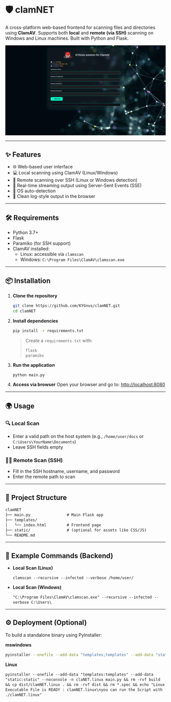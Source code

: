 # 🛡️ clamNET

A cross-platform web-based frontend for scanning files and directories using **ClamAV**. Supports both **local** and **remote (via SSH)** scanning on Windows and Linux machines. Built with Python and Flask.

![ClamAV Web Scanner Screenshot](./clamnet.png)

---

## ✨ Features

- 🌐 Web-based user interface
- 💻 Local scanning using ClamAV (Linux/Windows)
- 🔐 Remote scanning over SSH (Linux or Windows detection)
- 📡 Real-time streaming output using Server-Sent Events (SSE)
- 🧠 OS auto-detection
- 💬 Clean log-style output in the browser

---

## 🛠️ Requirements

- Python 3.7+
- Flask
- Paramiko (for SSH support)
- ClamAV installed:
  - Linux: accessible via `clamscan`
  - Windows: `C:\Program Files\ClamAV\clamscan.exe`

---

## 📦 Installation

1. **Clone the repository**
   ```bash
   git clone https://github.com/KYGnus/clamNET.git
   cd clamNET
   ```

2. **Install dependencies**

   ```bash
   pip install -r requirements.txt
   ```

   > Create a `requirements.txt` with:
   >
   > ```
   > flask
   > paramiko
   > ```

3. **Run the application**

   ```bash
   python main.py
   ```

4. **Access via browser**
   Open your browser and go to:
   [http://localhost:8080](http://localhost:8080)

---

## 🌍 Usage

### 🔍 Local Scan

* Enter a valid path on the host system (e.g., `/home/user/docs` or `C:\Users\YourName\Documents`)
* Leave SSH fields empty

### 🧑‍💻 Remote Scan (SSH)

* Fill in the SSH hostname, username, and password
* Enter the remote path to scan

---

## 📁 Project Structure

```
clamNET
├── main.py                # Main Flask app
├── templates/
│   └── index.html         # Frontend page
├── static/                # (optional for assets like CSS/JS)
└── README.md
```

---

## 🧪 Example Commands (Backend)

* **Local Scan (Linux)**

  ```
  clamscan --recursive --infected --verbose /home/user/
  ```

* **Local Scan (Windows)**

  ```
  "C:\Program Files\ClamAV\clamscan.exe" --recursive --infected --verbose C:\Users\
  ```

---

## ⚙️ Deployment (Optional)

To build a standalone binary using PyInstaller:

**mswindows**

```bash
pyinstaller --onefile --add-data "templates;templates" --add-data "static;static" main.py -n clamNET.exe
```

**Linux**

```
pyinstaller --onefile --add-data "templates:templates" --add-data "static:static" --noconsole -n claNET.linux main.py && rm -rvf build && cp dist/clamNET.linux . && rm -rvf dist && rm *.spec && echo "Linux Executable File is READY : clamNET.linux\nyou can run the Script with ./clamNET.linux"
```

